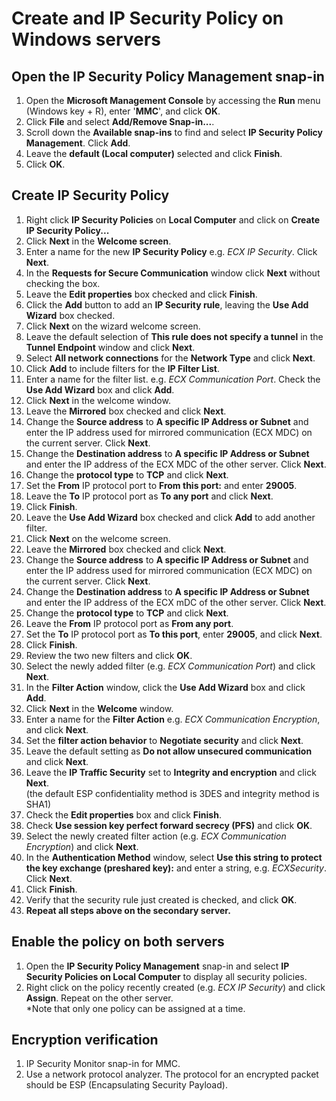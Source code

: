 # Create and IP Security Policy on Windows servers
## Open the IP Security Policy Management snap-in
01. Open the **Microsoft Management Console** by accessing the **Run** menu (Windows key + R), enter '**MMC**', and click **OK**.
02. Click **File** and select **Add/Remove Snap-in...**.
03. Scroll down the **Available snap-ins** to find and select **IP Security Policy Management**. Click **Add**.
04. Leave the **default (Local computer)** selected and click **Finish**.
05. Click **OK**.
## Create IP Security Policy
01. Right click **IP Security Policies** on **Local Computer** and click on **Create IP Security Policy...**
02. Click **Next** in the **Welcome screen**.
03. Enter a name for the new **IP Security Policy** e.g. *ECX IP Security*. Click **Next**.
04. In the **Requests for Secure Communication** window click **Next** without checking the box.
05. Leave the **Edit properties** box checked and click **Finish**.
06. Click the **Add** button to add an **IP Security rule**, leaving the **Use Add Wizard** box checked.
07. Click **Next** on the wizard welcome screen.
08. Leave the default selection of **This rule does not specify a tunnel** in the **Tunnel Endpoint** window and click **Next**.
09. Select **All network connections** for the **Network Type** and click **Next**.
10. Click **Add** to include filters for the **IP Filter List**.
11. Enter a name for the filter list. e.g. *ECX Communication Port*. Check the **Use Add Wizard** box and click **Add**.
12. Click **Next** in the welcome window.
13. Leave the **Mirrored** box checked and click **Next**.
14. Change the **Source address** to **A specific IP Address or Subnet** and enter the IP address used for mirrored communication (ECX MDC) on the current server. Click **Next**.
15. Change the **Destination address** to **A specific IP Address or Subnet** and enter the IP address of the ECX MDC of the other server. Click **Next**.
16. Change the **protocol type** to **TCP** and click **Next**.
17. Set the **From** IP protocol port to **From this port:** and enter **29005**.
18. Leave the **To** IP protocol port as **To any port** and click **Next**.
19. Click **Finish**.
20. Leave the **Use Add Wizard** box checked and click **Add** to add another filter.
21. Click **Next** on the welcome screen.
22. Leave the **Mirrored** box checked and click **Next**.
23. Change the **Source address** to **A specific IP Address or Subnet** and enter the IP address used for mirrored communication (ECX MDC) on the current server. Click **Next**.
24. Change the **Destination address** to **A specific IP Address or Subnet** and enter the IP address of the ECX mDC of the other server. Click **Next**.
25. Change the **protocol type** to **TCP** and click **Next**.
26. Leave the **From** IP protocol port as **From any port**.
27. Set the **To** IP protocol port as **To this port**, enter **29005**, and click **Next**.
28. Click **Finish**.
29. Review the two new filters and click **OK**.
30. Select the newly added filter (e.g. *ECX Communication Port*) and click **Next**.
31. In the **Filter Action** window, click the **Use Add Wizard** box and click **Add**.
32. Click **Next** in the **Welcome** window.
33. Enter a name for the **Filter Action** e.g. *ECX Communication Encryption*, and click **Next**.
34. Set the **filter action behavior** to **Negotiate security** and click **Next**.
35. Leave the default setting as **Do not allow unsecured communication** and click **Next**.
36. Leave the **IP Traffic Security** set to **Integrity and encryption** and click **Next**.   
    (the default ESP confidentiality method is 3DES and integrity method is SHA1)
37. Check the **Edit properties** box and click **Finish**.
38. Check **Use session key perfect forward secrecy (PFS)** and click **OK**.
39. Select the newly created filter action (e.g. *ECX Communication Encryption*) and click **Next**.
40. In the **Authentication Method** window, select **Use this string to protect the key exchange (preshared key):** and enter a string, e.g. *ECXSecurity*. Click **Next**.
41. Click **Finish**.
42. Verify that the security rule just created is checked, and click **OK**.
43. **Repeat all steps above on the secondary server.**
## Enable the policy on both servers
01. Open the **IP Security Policy Management** snap-in and select **IP Security Policies on Local Computer** to display all security policies.
02. Right click on the policy recently created (e.g. *ECX IP Security*) and click **Assign**. Repeat on the other server.    
    \*Note that only one policy can be assigned at a time.
## Encryption verification
01. IP Security Monitor snap-in for MMC.
02. Use a network protocol analyzer. The protocol for an encrypted packet should be ESP (Encapsulating Security Payload).
